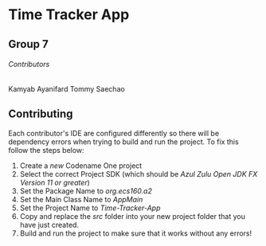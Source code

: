 # Time Tracker App

## Group 7

###### Contributors
Kamyab Ayanifard
Tommy Saechao

## Contributing
Each contributor's IDE are configured differently so there will be dependency errors when trying to build and run the project. To fix this follow the steps below:

1. Create a *new* Codename One project
2. Select the correct Project SDK (which should be *Azul Zulu Open JDK FX Version 11 or greater*)
3. Set the Package Name to *org.ecs160.a2*
4. Set the Main Class Name to *AppMain*
5. Set the Project Name to *Time-Tracker-App*
6. Copy and replace the *src* folder into your new project folder that you have just created.
7. Build and run the project to make sure that it works without any errors!